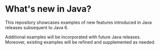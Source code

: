 # What's new in Java?

This repository showcases examples of new features introduced in Java releases subsequent to Java 6.

Additional examples will be incorporated with future Java releases. Moreover, existing examples will be refined and
supplemented as needed.
